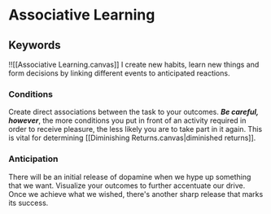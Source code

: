 # Associative Learning
## Keywords

!![[Associative Learning.canvas]]
I create new habits, learn new things and form decisions by linking different events to anticipated reactions.

### Conditions
Create direct associations between the task to your outcomes.
***Be careful, however***, the more conditions you put in front of an activity required in order to receive pleasure, the less likely you are to take part in it again. 
This is vital for determining [[Diminishing Returns.canvas|diminished returns]].

### Anticipation
There will be an initial release of dopamine when we hype up something that we want.
Visualize your outcomes to further accentuate our drive.
Once we achieve what we wished, there's another sharp release that marks its success.